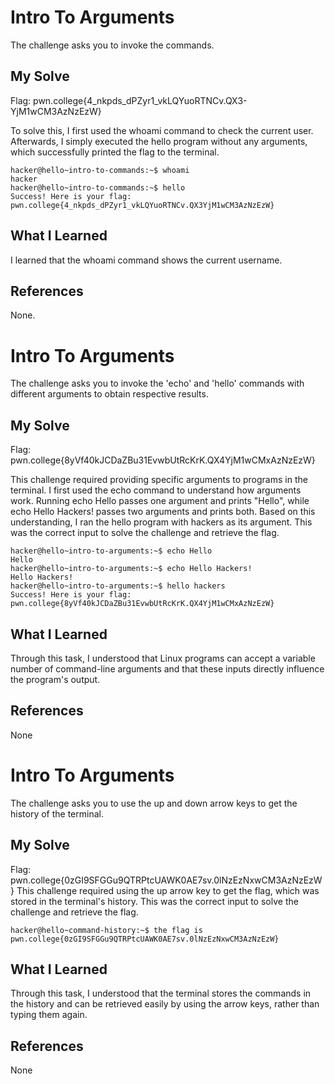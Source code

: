 # Intro To Arguments
The challenge asks you to invoke the commands.
## My Solve
Flag: pwn.college{4_nkpds_dPZyr1_vkLQYuoRTNCv.QX3-YjM1wCM3AzNzEzW}

To solve this, I first used the whoami command to check the current user. Afterwards, I simply executed the hello program without any arguments, which successfully printed the flag to the terminal.

```
hacker@hello~intro-to-commands:~$ whoami
hacker
hacker@hello~intro-to-commands:~$ hello
Success! Here is your flag:
pwn.college{4_nkpds_dPZyr1_vkLQYuoRTNCv.QX3YjM1wCM3AzNzEzW}
```

## What I Learned
I learned that the whoami command shows the current username.

## References
None.


# Intro To Arguments
The challenge asks you to invoke the 'echo' and 'hello' commands with different arguments to obtain respective results.
## My Solve
Flag: pwn.college{8yVf40kJCDaZBu31EvwbUtRcKrK.QX4YjM1wCMxAzNzEzW}

This challenge required providing specific arguments to programs in the terminal. I first used the echo command to understand how arguments work. Running echo Hello passes one argument and prints "Hello", while echo Hello Hackers! passes two arguments and prints both. Based on this understanding, I ran the hello program with hackers as its argument. This was the correct input to solve the challenge and retrieve the flag.

```
hacker@hello~intro-to-arguments:~$ echo Hello
Hello
hacker@hello~intro-to-arguments:~$ echo Hello Hackers!
Hello Hackers!
hacker@hello~intro-to-arguments:~$ hello hackers
Success! Here is your flag:
pwn.college{8yVf40kJCDaZBu31EvwbUtRcKrK.QX4YjM1wCMxAzNzEzW}
```

## What I Learned
Through this task, I understood that Linux programs can accept a variable number of command-line arguments and that these inputs directly influence the program's output.

## References
None

# Intro To Arguments
The challenge asks you to use the up and down arrow keys to get the history of the terminal.
## My Solve
Flag: pwn.college{0zGI9SFGGu9QTRPtcUAWK0AE7sv.0lNzEzNxwCM3AzNzEzW}
This challenge required using the up arrow key to get the flag, which was stored in the terminal's history. This was the correct input to solve the challenge and retrieve the flag.

```
hacker@hello~command-history:~$ the flag is pwn.college{0zGI9SFGGu9QTRPtcUAWK0AE7sv.0lNzEzNxwCM3AzNzEzW}
```

## What I Learned
Through this task, I understood that the terminal stores the commands in the history and can be retrieved easily by using the arrow keys, rather than typing them again.
## References
None
